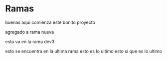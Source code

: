 # Ramas
buenas aqui comienza este bonito proyecto

agregado a rama nueva

esto va en la rama dev3

esto se encuentra en la ultima rama
esto es lo ultimo
esto si que es lo ultimo